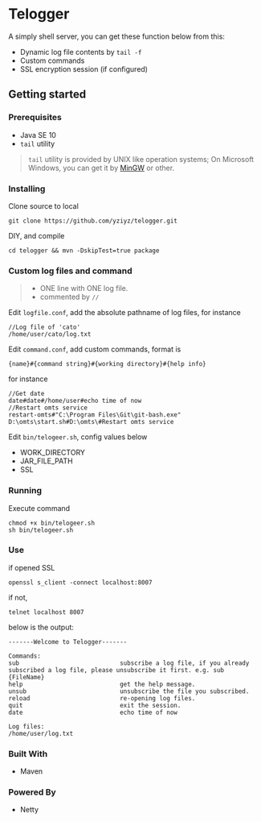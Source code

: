 # Telogger

A simply shell server, you can get these function below from this:
* Dynamic log file contents by `tail -f`
* Custom commands
* SSL encryption session (if configured)

## Getting started

### Prerequisites

* Java SE 10
* `tail` utility

> `tail` utility is provided by UNIX like operation systems; On Microsoft Windows, you can get it by [MinGW](http://www.mingw.org/) or other.

### Installing
Clone source to local
```
git clone https://github.com/yziyz/telogger.git
```
DIY, and compile
```
cd telogger && mvn -DskipTest=true package
```

### Custom log files and command
> * ONE line with ONE log file.
> * commented by `//`

Edit `logfile.conf`, add the absolute pathname of log files, for instance
```
//Log file of 'cato'
/home/user/cato/log.txt
```

Edit `command.conf`, add custom commands, format is 
```text
{name}#{command string}#{working directory}#{help info}
```
for instance
```text
//Get date
date#date#/home/user#echo time of now
//Restart omts service
restart-omts#"C:\Program Files\Git\git-bash.exe" D:\omts\start.sh#D:\omts\#Restart omts service
```

Edit `bin/telogeer.sh`, config values below
* WORK_DIRECTORY
* JAR_FILE_PATH
* SSL

### Running
Execute command
```text
chmod +x bin/telogeer.sh
sh bin/telogeer.sh
```

### Use
if opened SSL
```text
openssl s_client -connect localhost:8007
```
if not,
```text
telnet localhost 8007
```
below is the output:
```text
-------Welcome to Telogger-------

Commands:
sub                            subscribe a log file, if you already subscribed a log file, please unsubscribe it first. e.g. sub {FileName}
help                           get the help message.
unsub                          unsubscribe the file you subscribed.
reload                         re-opening log files.
quit                           exit the session.
date                           echo time of now

Log files:
/home/user/log.txt
```

### Built With
* Maven

### Powered By
* Netty
